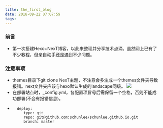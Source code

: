 ```yaml
---
title: the_first_blog
date: 2018-09-22 07:07:59
tags:
---
```

### 前言
* 第一次搭建Hexo+NexT博客，以此来整理并分享技术点滴。虽然网上已有了不少教程，但亲自动手还是遇到不少问题。

### 注意事项
* themes目录下git clone NexT主题，不注意会多生成一个themes文件夹导致报错。next文件夹应该与hexo默认生成的landscape同级。
  ![](https://i.imgur.com/0m202K4.png)
* 在部署站点时，_config.yml，各配置项冒号后需保留一个空格，否则不能成功部署(不会有报错信息)。
* 
	    deploy:
		   type: git
		   repo: git@github.com:schunlee/schunlee.github.io.git
		   branch: master
